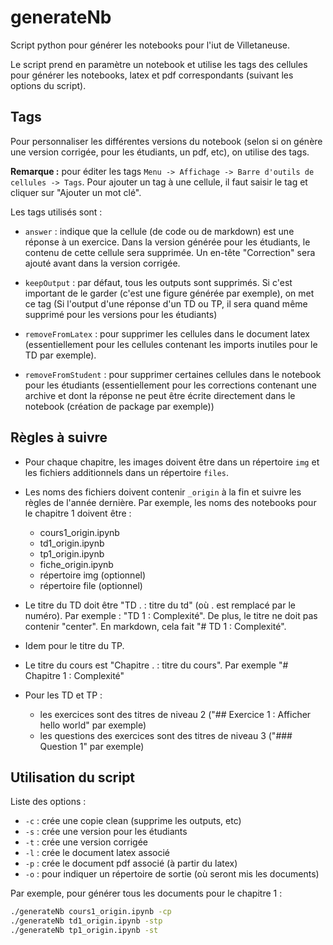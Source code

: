 # generateNb

Script python pour générer les notebooks pour l'iut de Villetaneuse.

Le script prend en paramètre un notebook et utilise les tags des cellules pour générer les notebooks, latex et pdf correspondants (suivant les options du script).

## Tags

Pour personnaliser les différentes versions du notebook (selon si on génère une version corrigée, pour les étudiants, un pdf, etc), on utilise des tags.

**Remarque :** pour éditer les tags `Menu -> Affichage -> Barre d'outils de cellules -> Tags`. Pour ajouter un tag à une cellule, il faut saisir le tag et cliquer sur "Ajouter un mot clé".

Les tags utilisés sont :
- `answer` : indique que la cellule (de code ou de markdown) est une réponse à un exercice. Dans la version générée pour les étudiants, le contenu de cette cellule sera supprimée. Un en-tête "Correction" sera ajouté avant dans la version corrigée.

- `keepOutput` :  par défaut, tous les outputs sont supprimés. Si c'est important de le garder (c'est une figure générée par exemple), on met ce tag (Si l'output d'une réponse d'un TD ou TP, il sera quand même supprimé pour les versions pour les étudiants)

- `removeFromLatex` : pour supprimer les cellules dans le document latex (essentiellement pour les cellules contenant les imports inutiles pour le TD par exemple).

- `removeFromStudent` : pour supprimer certaines cellules dans le notebook pour les étudiants (essentiellement pour les corrections contenant une archive et dont la réponse ne peut être écrite directement dans le notebook (création de package par exemple))

## Règles à suivre

- Pour chaque chapitre, les images doivent être dans un répertoire `img` et les fichiers additionnels dans un répertoire `files`.

-  Les noms des fichiers doivent contenir `_origin` à la fin et suivre les règles de l'année dernière. Par exemple, les noms des notebooks pour le chapitre 1 doivent être :
    - cours1_origin.ipynb
    - td1_origin.ipynb
    - tp1_origin.ipynb
    - fiche_origin.ipynb
    - répertoire img (optionnel)
    - répertoire file (optionnel)

- Le titre du TD doit être "TD . : titre du td" (où . est remplacé par le numéro). Par exemple : "TD 1 : Complexité". De plus, le titre ne doit pas contenir "center". En markdown, cela fait  "# TD 1 : Complexité".

- Idem pour le titre du TP.

- Le titre du cours est "Chapitre . : titre du cours". Par exemple "# Chapitre 1 : Complexité"

- Pour les TD et TP :
    - les exercices sont des titres de niveau 2 ("## Exercice 1 : Afficher hello world" par exemple)
    - les questions des exercices sont des titres de niveau 3 ("### Question 1" par exemple)


## Utilisation du script

Liste des options :

* `-c` : crée une copie clean (supprime les outputs, etc)
* `-s` : crée une version pour les étudiants
* `-t` : crée une version corrigée
* `-l` : crée le document latex associé
* `-p` : crée le document pdf associé (à partir du latex)
* `-o` : pour indiquer un répertoire de sortie (où seront mis les documents)

Par exemple, pour générer tous les documents pour le chapitre 1 :
```bash
./generateNb cours1_origin.ipynb -cp
./generateNb td1_origin.ipynb -stp
./generateNb tp1_origin.ipynb -st
```
